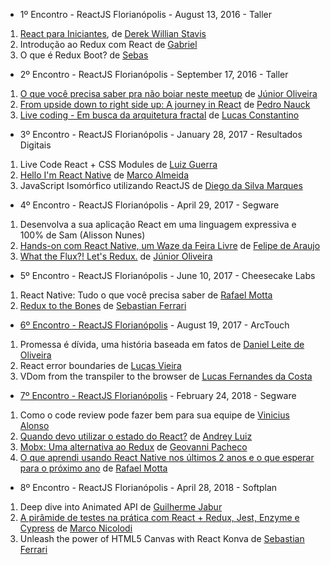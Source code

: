 * 1º Encontro - ReactJS Florianópolis - August 13, 2016 - Taller
1. [React para Iniciantes](https://pt.slideshare.net/derekstavis/react-for-beginners), de [Derek Willian Stavis](https://github.com/derekstavis)
2. Introdução ao Redux com React de [Gabriel](https://github.com/gneutzling)
3. O que é Redux Boot? de [Sebas](https://github.com/sebas5384)

* 2º Encontro - ReactJS Florianópolis - September 17, 2016 - Taller
1. [O que você precisa saber pra não boiar neste meetup](https://docs.google.com/presentation/d/1-1JAWPDNjij0-lYbw56rW6jUWF3DV04nVg-v9IanhbE/edit?usp=sharing) de [Júnior Oliveira](https://github.com/arojunior)
2. [From upside down to right side up: A journey in React](https://speakerdeck.com/pedronauck/reactjs-from-upside-down-to-right-side-up) de [Pedro Nauck](https://github.com/pedronauck)
3. [Live coding - Em busca da arquitetura fractal](https://github.com/lucasconstantino/chunks-and-fractal) de [Lucas Constantino](https://github.com/lucasconstantino)

* 3º Encontro - ReactJS Florianópolis - January 28, 2017 - Resultados Digitais
1. Live Code React + CSS Modules de [Luiz Guerra](https://github.com/lhguerra)
2. [Hello I'm React Native](https://speakerdeck.com/marquinhoalm/hello-im-react-native) de [Marco Almeida](https://github.com/marquinhoalm)
3. JavaScript Isomórfico utilizando ReactJS de [Diego da Silva Marques](https://github.com/dmarquesdev)

* 4º Encontro - ReactJS Florianópolis - April 29, 2017 - Segware
1. Desenvolva a sua aplicação React em uma linguagem expressiva e 100% de Sam (Alisson Nunes)
2. [Hands-on com React Native, um Waze da Feira Livre](https://github.com/felipedaraujo/ceasaonline-react-native) de [Felipe de Araujo](https://github.com/felipedaraujo)
3. [What the Flux?! Let's Redux.](https://docs.google.com/presentation/d/1z0qeJv0QcAc_Dp9kuv0miEnKdy22boRp8JuHLmPJ_3c/edit) de [Júnior Oliveira](https://github.com/arojunior)

* 5º Encontro - ReactJS Florianópolis - June 10, 2017 - Cheesecake Labs
1. React Native: Tudo o que você precisa saber de [Rafael Motta](https://github.com/rafaelmotta)
2. [Redux to the Bones](https://github.com/sebas5384/redux-to-the-bones-talk) de [Sebastian Ferrari](https://github.com/sebas5384)

* [6º Encontro - ReactJS Florianópolis](https://www.youtube.com/watch?v=ouwIYRAhuro&feature=youtu.be) - August 19, 2017 - ArcTouch
1. Promessa é dívida, uma história baseada em fatos de [Daniel Leite de Oliveira](https://github.com/dleitee)
2. React error boundaries de [Lucas Vieira](https://github.com/vieiralucas)
3. VDom from the transpiler to the browser de [Lucas Fernandes da Costa](https://github.com/lucasfcosta)

* [7º Encontro - ReactJS Florianópolis](https://www.youtube.com/watch?v=qRqNRuVV6a4&feature=youtu.be) - February 24, 2018 - Segware
1. Como o code review pode fazer bem para sua equipe de [Vinicius Alonso](https://github.com/viniciusalonso)
2. [Quando devo utilizar o estado do React?](https://docs.google.com/presentation/d/1JEIV6dzQynAzrsyvhSZBtrb_UD-YuG0aMzWSzvO9llA/edit#slide=id.p) de [Andrey Luiz](https://github.com/andreyluiz)
3. [Mobx: Uma alternativa ao Redux](http://slides.com/geovannipacheco/mobx-introduction#/) de [Geovanni Pacheco](https://github.com/geovannimp)
4. [O que aprendi usando React Native nos últimos 2 anos e o que esperar para o próximo ano](http://slides.com/rafaelmotta/react-native#/) de [Rafael Motta](https://github.com/rafaelmotta)

* 8º Encontro - ReactJS Florianópolis - April 28, 2018 - Softplan
1. Deep dive into Animated API de [Guilherme Jabur](https://github.com/jaburcodes)
2. [A pirâmide de testes na prática com React + Redux, Jest, Enzyme e Cypress](https://docs.google.com/presentation/d/1zA5h6Fn8jC_p7nCcfFVSi2N1BAp4anfKv-J2wCz1-Jg/edit#slide=id.g20c27d7a3e_0_0) de [Marco Nicolodi](https://github.com/MarcoNicolodi)
3. Unleash the power of HTML5 Canvas with React Konva de [Sebastian Ferrari](https://github.com/sebas5384)